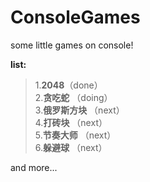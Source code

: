 # ConsoleGames
some little games on console!

**list:**   
>1.**2048**（done）  
>2.**贪吃蛇** （doing）  
>3.**俄罗斯方块** （next）  
>4.**打砖块** （next）   
>5.**节奏大师** （next）  
>6.**躲避球** （next）   

and more...
